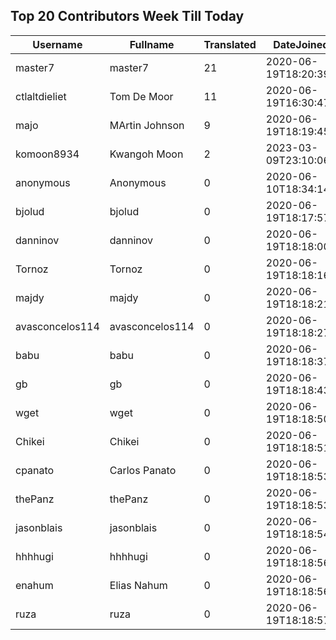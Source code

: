 ## Top 20 Contributors Week Till Today ##
|Username|Fullname|Translated|DateJoined|
|--------|--------|----------|----------|
|master7|master7|21|2020-06-19T18:20:39.|
|ctlaltdieliet|Tom De Moor|11|2020-06-19T16:30:47Z|
|majo|MArtin Johnson|9|2020-06-19T18:19:45Z|
|komoon8934|Kwangoh Moon|2|2023-03-09T23:10:06.|
|anonymous|Anonymous|0|2020-06-10T18:34:14.|
|bjolud|bjolud|0|2020-06-19T18:17:57.|
|danninov|danninov|0|2020-06-19T18:18:00.|
|Tornoz|Tornoz|0|2020-06-19T18:18:16.|
|majdy|majdy|0|2020-06-19T18:18:21.|
|avasconcelos114|avasconcelos114|0|2020-06-19T18:18:27Z|
|babu|babu|0|2020-06-19T18:18:37.|
|gb|gb|0|2020-06-19T18:18:43.|
|wget|wget|0|2020-06-19T18:18:50Z|
|Chikei|Chikei|0|2020-06-19T18:18:51Z|
|cpanato|Carlos Panato|0|2020-06-19T18:18:53Z|
|thePanz|thePanz|0|2020-06-19T18:18:53Z|
|jasonblais|jasonblais|0|2020-06-19T18:18:54Z|
|hhhhugi|hhhhugi|0|2020-06-19T18:18:56.|
|enahum|Elias  Nahum|0|2020-06-19T18:18:56Z|
|ruza|ruza|0|2020-06-19T18:18:57.|
